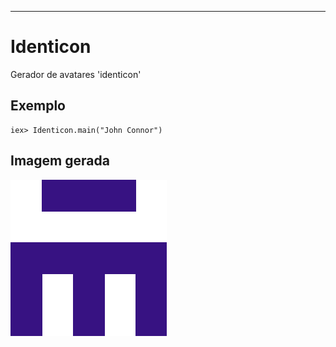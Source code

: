 ---
# Identicon
 Gerador de avatares 'identicon'

## Exemplo
    iex> Identicon.main("John Connor")
## Imagem gerada
![Imagem Identicon gearada](https://github.com/wagncarv/Identicon/blob/master/John%20Connor.png)
